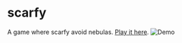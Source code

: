# scarfy
A game where scarfy avoid nebulas.
[Play it here](https://hamidouwb.github.io/scarfy/).
![Demo](scarfy.gif)

